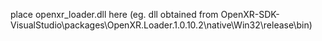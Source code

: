 place openxr_loader.dll  here
(eg. dll obtained from OpenXR-SDK-VisualStudio\packages\OpenXR.Loader.1.0.10.2\native\Win32\release\bin\)
